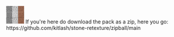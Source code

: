 <img src="pack.png">
If you're here do download the pack as a zip, here you go: https://github.com/kitlash/stone-retexture/zipball/main
